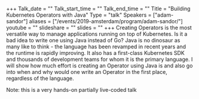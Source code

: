+++
Talk_date = ""
Talk_start_time = ""
Talk_end_time = ""
Title = "Building Kubernetes Operators with Java"
Type = "talk"
Speakers = ["adam-sandor"]
aliases = ["/events/2019-amsterdam/program/adam-sandor/"]
youtube = ""
slideshare = ""
slides = ""
+++
Creating Operators is the most versatile way to manage applications running on top of Kubernetes. Is it a bad idea to write one using Java instead of Go? Java is no dinosaur as many like to think - the language has been revamped in recent years and the runtime is rapidly improving. It also has a first-class Kubernetes SDK and thousands of development teams for whom it is the primary language. I will show how much effort is creating an Operator using Java is and also go into when and why would one write an Operator in the first place, regardless of the language.

Note: this is a very hands-on partially live-coded talk
